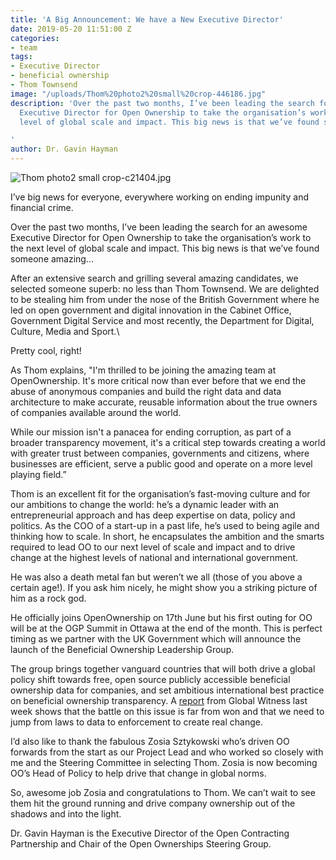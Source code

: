 ```yaml
---
title: 'A Big Announcement: We have a New Executive Director'
date: 2019-05-20 11:51:00 Z
categories:
- team
tags:
- Executive Director
- beneficial ownership
- Thom Townsend
image: "/uploads/Thom%20photo2%20small%20crop-446186.jpg"
description: 'Over the past two months, I’ve been leading the search for an awesome
  Executive Director for Open Ownership to take the organisation’s work to the next
  level of global scale and impact. This big news is that we’ve found someone amazing...

'
author: Dr. Gavin Hayman
---
```


![Thom photo2 small crop-c21404.jpg](/uploads/Thom%20photo2%20small%20crop-c21404.jpg)

I’ve big news for everyone, everywhere working on ending impunity and financial crime.


Over the past two months, I’ve been leading the search for an awesome Executive Director for Open Ownership to take the organisation’s work to the next level of global scale and impact. This big news is that we’ve found someone amazing...

After an extensive search and grilling several amazing candidates, we selected someone superb: no less than Thom Townsend. We are delighted to be stealing him from under the nose of the British Government where he led on open government and digital innovation in the Cabinet Office, Government Digital Service and most recently, the Department for Digital, Culture, Media and Sport.\

Pretty cool, right!

As Thom explains, "I'm thrilled to be joining the amazing team at OpenOwnership. It's more critical now than ever before that we end the abuse of anonymous companies and build the right data and data architecture to make accurate, reusable information about the true owners of companies available around the world.

While our mission isn't a panacea for ending corruption, as part of a broader transparency movement, it's a critical step towards creating a world with greater trust between companies, governments and citizens, where businesses are efficient, serve a public good and operate on a more level playing field.”

Thom is an excellent fit for the organisation’s fast-moving culture and for our ambitions to change the world: he’s a dynamic leader with an entrepreneurial approach and has deep expertise on data, policy and politics. As the COO of a start-up in a past life, he’s used to being agile and thinking how to scale. In short, he encapsulates the ambition and the smarts required to lead OO to our next level of scale and impact and to drive change at the highest levels of national and international government.

He was also a death metal fan but weren’t we all (those of you above a certain age!). If you ask him nicely, he might show you a striking picture of him as a rock god.

He officially joins OpenOwnership on 17th June but his first outing for OO will be at the OGP Summit in Ottawa at the end of the month. This is perfect timing as we partner with the UK Government which will announce the launch of the Beneficial Ownership Leadership Group.

The group brings together vanguard countries that will both drive a global policy shift towards free, open source publicly accessible beneficial ownership data for companies, and set ambitious international best practice on beneficial ownership transparency. A [report](https://www.globalwitness.org/en/campaigns/corruption-and-money-laundering/anonymous-company-owners/companies-we-keep/#chapter-0/section-0) from Global Witness last week shows that the battle on this issue is far from won and that we need to jump from laws to data to enforcement to create real change.

I’d also like to thank the fabulous Zosia Sztykowski who’s driven OO forwards from the start as our Project Lead and who worked so closely with me and the Steering Committee in selecting Thom. Zosia is now becoming OO’s Head of Policy to help drive that change in global norms.

So, awesome job Zosia and congratulations to Thom. We can’t wait to see them hit the ground running and drive company ownership out of the shadows and into the light.

Dr. Gavin Hayman is the Executive Director of the Open Contracting Partnership and Chair of the Open Ownerships Steering Group.